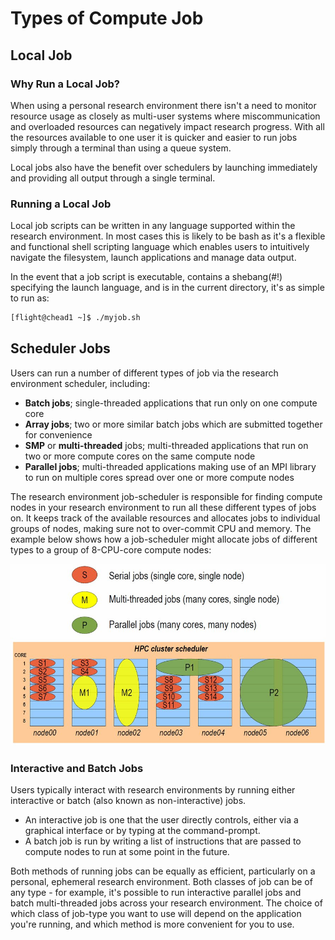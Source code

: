 # Types of Compute Job

## Local Job

### Why Run a Local Job?

When using a personal research environment there isn't a need to monitor resource usage as closely as multi-user systems where miscommunication and overloaded resources can negatively impact research progress. With all the resources available to one user it is quicker and easier to run jobs simply through a terminal than using a queue system.

Local jobs also have the benefit over schedulers by launching immediately and providing all output through a single terminal.

### Running a Local Job

Local job scripts can be written in any language supported within the research environment. In most cases this is likely to be bash as it's a flexible and functional shell scripting language which enables users to intuitively navigate the filesystem, launch applications and manage data output.

In the event that a job script is executable, contains a shebang(#!) specifying the launch language, and is in the current directory, it's as simple to run as:

```bash
[flight@chead1 ~]$ ./myjob.sh
```

## Scheduler Jobs

Users can run a number of different types of job via the research environment scheduler, including:

- **Batch jobs**; single-threaded applications that run only on one compute core
- **Array jobs**; two or more similar batch jobs which are submitted together for convenience
- **SMP** or **multi-threaded** jobs; multi-threaded applications that run on two or more compute cores on the same compute node
- **Parallel jobs**; multi-threaded applications making use of an MPI library to run on multiple cores spread over one or more compute nodes

The research environment job-scheduler is responsible for finding compute nodes in your research environment to run all these different types of jobs on. It keeps track of the available resources and allocates jobs to individual groups of nodes, making sure not to over-commit CPU and memory. The example below shows how a job-scheduler might allocate jobs of different types to a group of 8-CPU-core compute nodes:

![](img/tetris.jpg)

### Interactive and Batch Jobs

Users typically interact with research environments by running either interactive or batch (also known as non-interactive) jobs.

- An interactive job is one that the user directly controls, either via a graphical interface or by typing at the command-prompt.
- A batch job is run by writing a list of instructions that are passed to compute nodes to run at some point in the future.

Both methods of running jobs can be equally as efficient, particularly on a personal, ephemeral research environment. Both classes of job can be of any type - for example, it's possible to run interactive parallel jobs and batch multi-threaded jobs across your research environment. The choice of which class of job-type you want to use will depend on the application you're running, and which method is more convenient for you to use.
